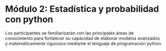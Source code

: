 # Módulo 2: Estadística y probabilidad con python

Los participantes se familiarizarán con las principales áreas de conocimiento
para fortalecer su capacidad de elaborar modelos avanzados y
matemáticamente rigurosos mediante el lenguaje de programación python
